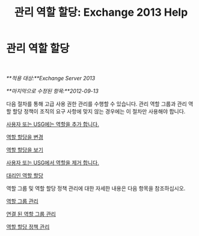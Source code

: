 ﻿---
title: '관리 역할 할당: Exchange 2013 Help'
TOCTitle: 관리 역할 할당
ms:assetid: 1d174faa-cea9-4267-a7b4-462041cf009b
ms:mtpsurl: https://technet.microsoft.com/ko-kr/library/Dd638091(v=EXCHG.150)
ms:contentKeyID: 50482601
ms.date: 05/22/2018
mtps_version: v=EXCHG.150
ms.translationtype: MT
---

# 관리 역할 할당

 

_**적용 대상:**Exchange Server 2013_

_**마지막으로 수정된 항목:**2012-09-13_

다음 절차를 통해 고급 사용 권한 관리를 수행할 수 있습니다. 관리 역할 그룹과 관리 역할 할당 정책이 조직의 요구 사항에 맞지 않는 경우에는 이 절차만 사용해야 합니다.

[사용자 또는 USG에는 역할을 추가 합니다.](add-a-role-to-a-user-or-usg-exchange-2013-help.md)

[역할 할당을 변경](change-a-role-assignment-exchange-2013-help.md)

[역할 할당을 보기](view-role-assignments-exchange-2013-help.md)

[사용자 또는 USG에서 역할을 제거 합니다.](remove-a-role-from-a-user-or-usg-exchange-2013-help.md)

[대리인 역할 할당](delegate-role-assignments-exchange-2013-help.md)

역할 그룹 및 역할 할당 정책 관리에 대한 자세한 내용은 다음 항목을 참조하십시오.

[역할 그룹 관리](manage-role-groups-exchange-2013-help.md)

[연결 된 역할 그룹 관리](manage-linked-role-groups-exchange-2013-help.md)

[역할 할당 정책 관리](manage-role-assignment-policies-exchange-2013-help.md)

